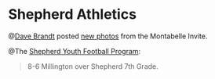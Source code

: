 # Shepherd Athletics

@[Dave Brandt](http://www.shepherdhistory.org/business-directory/name/dave-brandt/) posted [new photos](https://www.facebook.com/media/set/?set=a.10157558604055514.1073742023.760045513&type=3) from the Montabelle Invite.

@The [Shepherd Youth Football Program](http://www.shepherdhistory.org/business-directory/name/shepherd-youth-football-program/):

> 8-6 Millington over Shepherd 7th Grade.





